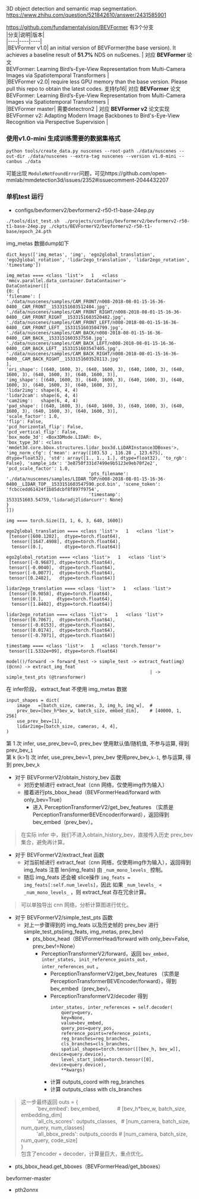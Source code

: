 
3D object detection and semantic map segmentation.     
https://www.zhihu.com/question/521842610/answer/2431585901   

https://github.com/fundamentalvision/BEVFormer    有3个分支       
|分支|说明|版本|    
|----|----|----|   
|BEVFormer v1.0| an initial version of BEVFormer(the base version). It achieves a baseline result of **51.7%** NDS on nuScenes. | 对应 **BEVFormer** 论文 <br>BEVFormer: Learning Bird’s-Eye-View Representation from Multi-Camera Images via Spatiotemporal Transformers  |      
|BEVFormer v2.0| require less GPU memory than the base version. Please pull this repo to obtain the latest codes. 支持fp16| 对应 **BEVFormer** 论文  <br>BEVFormer: Learning Bird’s-Eye-View Representation from Multi-Camera Images via Spatiotemporal Transformers |                 
|BEVFormer master| 需要detectron2 | 对应 **BEVFormer v2** 论文实现 <br>BEVFormer v2: Adapting Modern Image Backbones to Bird's-Eye-View Recognition via Perspective Supervision |       

### 使用v1.0-mini 生成训练需要的数据集格式
```shell
python tools/create_data.py nuscenes --root-path ./data/nuscenes --out-dir ./data/nuscenes --extra-tag nuscenes --version v1.0-mini --canbus ./data
```
可能出现 `ModuleNotFoundError`问题，可见https://github.com/open-mmlab/mmdetection3d/issues/2352#issuecomment-2044432207

### 单机test 运行   
+ configs/bevformerv2/bevformerv2-r50-t1-base-24ep.py    

```shell
./tools/dist_test.sh  ./projects/configs/bevformerv2/bevformerv2-r50-t1-base-24ep.py ./ckpts/BEVFormerV2/bevformerv2-r50-t1-base/epoch_24.pth
```

img_metas 数据dump如下       
```
dict_keys(['img_metas', 'img', 'ego2global_translation', 'ego2global_rotation', 'lidar2ego_translation', 'lidar2ego_rotation', 'timestamp'])

img_metas ==== <class 'list'>   1   <class 'mmcv.parallel.data_container.DataContainer'> 
DataContainer([[
{0: {
'filename': [
'./data/nuscenes/samples/CAM_FRONT/n008-2018-08-01-15-16-36-0400__CAM_FRONT__1533151603512404.jpg', 
'./data/nuscenes/samples/CAM_FRONT_RIGHT/n008-2018-08-01-15-16-36-0400__CAM_FRONT_RIGHT__1533151603520482.jpg', 
'./data/nuscenes/samples/CAM_FRONT_LEFT/n008-2018-08-01-15-16-36-0400__CAM_FRONT_LEFT__1533151603504799.jpg',
'./data/nuscenes/samples/CAM_BACK/n008-2018-08-01-15-16-36-0400__CAM_BACK__1533151603537558.jpg', 
'./data/nuscenes/samples/CAM_BACK_LEFT/n008-2018-08-01-15-16-36-0400__CAM_BACK_LEFT__1533151603547405.jpg', 
'./data/nuscenes/samples/CAM_BACK_RIGHT/n008-2018-08-01-15-16-36-0400__CAM_BACK_RIGHT__1533151603528113.jpg'
], 
'ori_shape': [(640, 1600, 3), (640, 1600, 3), (640, 1600, 3), (640, 1600, 3), (640, 1600, 3), (640, 1600, 3)], 
'img_shape': [(640, 1600, 3), (640, 1600, 3), (640, 1600, 3), (640, 1600, 3), (640, 1600, 3), (640, 1600, 3)], 
'lidar2img': shape(6, 4, 4) 
'lidar2cam': shape(6, 4, 4)
'cam2img':   shape(6, 4, 4)
'pad_shape': [(640, 1600, 3), (640, 1600, 3), (640, 1600, 3), (640, 1600, 3), (640, 1600, 3), (640, 1600, 3)], 
'scale_factor': 1.0, 
'flip': False, 
'pcd_horizontal_flip': False, 
'pcd_vertical_flip': False,
'box_mode_3d': <Box3DMode.LIDAR: 0>,
'box_type_3d': <class 'mmdet3d.core.bbox.structures.lidar_box3d.LiDARInstance3DBoxes'>,
'img_norm_cfg': {'mean': array([103.53 , 116.28 , 123.675], dtype=float32), 'std': array([1., 1., 1.], dtype=float32), 'to_rgb': False}, 'sample_idx': '3e8750f331d7499e9b5123e9eb70f2e2', 'pcd_scale_factor': 1.0, 
                               'pts_filename': './data/nuscenes/samples/LIDAR_TOP/n008-2018-08-01-15-16-36-0400__LIDAR_TOP__1533151603547590.pcd.bin', 'scene_token': 'fcbccedd61424f1b85dcbf8f897f9754', 
                               'timestamp': 1533151603.54759,'lidaradj2lidarcurr': None}
}
]])

img ==== torch.Size([1, 1, 6, 3, 640, 1600])

ego2global_translation ==== <class 'list'>   1   <class 'list'> 
 [tensor([600.1202],  dtype=torch.float64),
  tensor([1647.4908], dtype=torch.float64),
  tensor([0.],        dtype=torch.float64)]

ego2global_rotation ==== <class 'list'>   1   <class 'list'> 
 [tensor([-0.9687], dtype=torch.float64), 
 tensor([-0.0040],  dtype=torch.float64), 
 tensor([-0.0077],  dtype=torch.float64), 
 tensor([0.2482],   dtype=torch.float64)]

lidar2ego_translation ==== <class 'list'>   1   <class 'list'> 
 [tensor([0.9858], dtype=torch.float64), 
  tensor([0.],     dtype=torch.float64), 
  tensor([1.8402], dtype=torch.float64)]

lidar2ego_rotation ==== <class 'list'>   1   <class 'list'> 
 [tensor([0.7067],  dtype=torch.float64), 
  tensor([-0.0153], dtype=torch.float64), 
  tensor([0.0174],  dtype=torch.float64), 
  tensor([-0.7071], dtype=torch.float64)]

timestamp ==== <class 'list'>   1   <class 'torch.Tensor'> 
 tensor([1.5332e+09], dtype=torch.float64)
```

```
model()/forward -> forward_test -> simple_test -> extract_feat(img) (@cnn) -> extract_img_feat      
                                                      | -> simple_test_pts (@transformer)  
```

在 infer阶段， extract_feat 不使用 img_metas 数据     
```
input_shapes = dict(
    image   =[batch_size, cameras, 3, img_h, img_w],  # 
    prev_bev=[bev_h*bev_w, batch_size, embed_dim],    # [40000, 1, 256]
    use_prev_bev=[1],
    lidar2img=[batch_size, cameras, 4, 4],
)
```
第 1 次 infer, use_prev_bev=0, prev_bev 使用默认值/随机值, 不参与运算, 得到 prev_bev_`1`    
第 k (k>1) 次 infer, use_prev_bev=1, prev_bev 使用prev_bev_`k-1`, 参与运算, 得到 prev_bev_`k`     

+ 对于 BEVFormerV2/obtain_history_bev 函数    
  + 对历史帧进行 extract_feat（cnn 网络，仅使用img作为输入）   
  + 接着进行pts_bbox_head（BEVFormerHead/forward with only_bev=True）    
    + 进入 PerceptionTransformerV2/get_bev_features （实质是 PerceptionTransformerBEVEncoder/forward），返回得到 bev_embed（prev_bev）。
 
> 在实际 infer 中，我们不进入obtain_history_bev，直接传入历史 prev_bev 集合，避免再计算。    

+ 对于 BEVFormerV2/extract_feat 函数
  + 对当前帧进行 extract_feat（cnn 网络，仅使用img作为输入），返回得到 img_feats 注意 len(img_feats) 由 `_num_mono_levels_` 控制。
  + 随后 img_feats 还会被 slice操作 `img_feats = img_feats[:self.num_levels]`，因此 如果 `_num_levels_ < _num_mono_levels_` ，则 extract_feat 存在冗余计算。
    
> 可以单独导出 cnn 网络，分析计算图进行优化。          

+ 对于 BEVFormerV2/simple_test_pts 函数
  + 对上一步骤得到的 img_feats 以及历史帧的 prev_bev 进行 simple_test_pts(img_feats, img_metas, prev_bev)    
    + pts_bbox_head（BEVFormerHead/forward with only_bev=False, prev_bev!=None）
      + PerceptionTransformerV2/forward，返回 `bev_embed, inter_states, init_reference_points_out, inter_references_out` 。        
        + PerceptionTransformerV2/get_bev_features （实质是 PerceptionTransformerBEVEncoder/forward），得到 bev_embed（prev_bev）。
        + PerceptionTransformerV2/decoder 得到 
          ```
          inter_states, inter_references = self.decoder(
              query=query,
              key=None,
              value=bev_embed,
              query_pos=query_pos,
              reference_points=reference_points,
              reg_branches=reg_branches,
              cls_branches=cls_branches,
              spatial_shapes=torch.tensor([[bev_h, bev_w]], device=query.device),
              level_start_index=torch.tensor([0], device=query.device),
              **kwargs)
          ```
        + 计算 outputs_coord with reg_branches    
        + 计算 outputs_class with cls_branches
          
> 这一步最终返回
> outs = {     
> &emsp;&emsp;&emsp;'bev_embed': bev_embed,&emsp;&emsp;&emsp;   # [bev_h*bev_w, batch_size, embedding_dim]    
> &emsp;&emsp;&emsp;'all_cls_scores': outputs_classes,&ensp;    # [num_camera, batch_size, num_query, num_classes]    
> &emsp;&emsp;&emsp;'all_bbox_preds': outputs_coords      # [num_camera, batch_size, num_query, code_size]    
>         }     
> 包含了encoder + decoder，计算量巨大，重点优化。      

  + pts_bbox_head.get_bboxes（BEVFormerHead/get_bboxes）

bevformer-master    
+ pth2onnx

  
